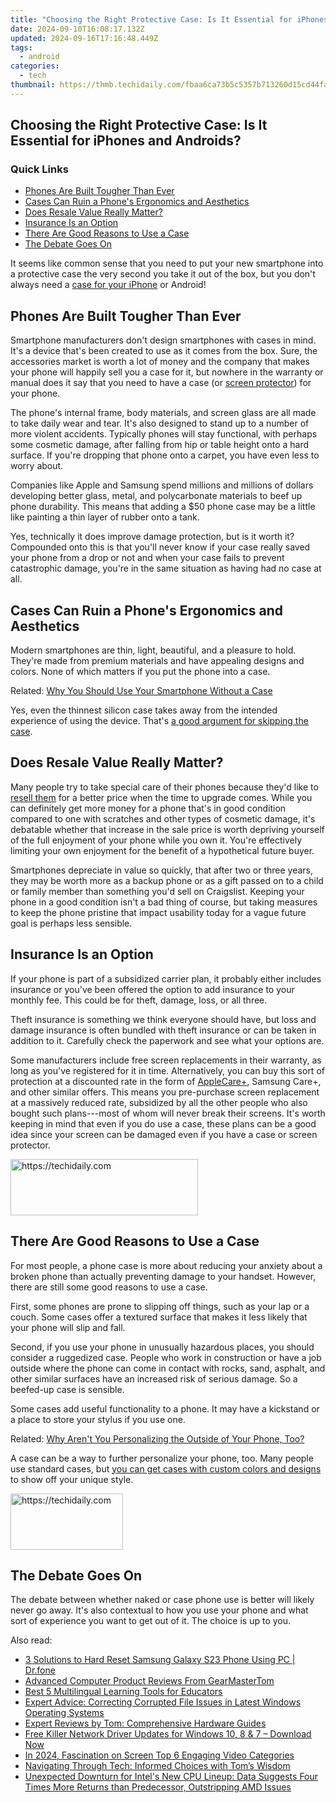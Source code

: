 ```yaml
---
title: "Choosing the Right Protective Case: Is It Essential for iPhones and Androids?"
date: 2024-09-10T16:08:17.132Z
updated: 2024-09-16T17:16:48.449Z
tags:
  - android
categories:
  - tech
thumbnail: https://thmb.techidaily.com/fbaa6ca73b5c5357b713260d15cd44fa4ef0636a4d72497c27eefd9717a1c743.jpg
---
```


## Choosing the Right Protective Case: Is It Essential for iPhones and Androids?

### Quick Links

* [Phones Are Built Tougher Than Ever](https://article-tips.techidaily.com/updated-classic-captures-portraiture-on-the-xiphone/)
* [Cases Can Ruin a Phone's Ergonomics and Aesthetics](https://location-social.techidaily.com/proven-ways-in-how-to-hide-location-on-life360-for-vivo-y77t-drfone-by-drfone-virtual-android/)
* [Does Resale Value Really Matter?](https://extra-information.techidaily.com/new-blithe-clip-recorder-appraisal/)
* [Insurance Is an Option](https://some-knowledge.techidaily.com/2024-approved-free-speech-analysis-and-command-execution/)
* [There Are Good Reasons to Use a Case](https://phone-solutions.techidaily.com/complete-guide-for-recovering-video-files-on-realme-narzo-n53-by-fonelab-android-recover-video/)
* [The Debate Goes On](https://youtube-stream.techidaily.com/in-2024-unbox-the-joy-of-9-premium-complete-christmas-movies-for-free/)

 It seems like common sense that you need to put your new smartphone into a protective case the very second you take it out of the box, but you don't always need a [case for your iPhone](https://tiktok-video-recordings.techidaily.com/2024-approved-bringing-anime-characters-to-life-jujutsu-kaisen-for-tiktok/) or Android!

##  Phones Are Built Tougher Than Ever

 Smartphone manufacturers don't design smartphones with cases in mind. It's a device that's been created to use as it comes from the box. Sure, the accessories market is worth a lot of money and the company that makes your phone will happily sell you a case for it, but nowhere in the warranty or manual does it say that you need to have a case (or [screen protector](https://www.reviewgeek.com/24991/you-probably-dont-really-need-a-screen-protector/)) for your phone.

 The phone's internal frame, body materials, and screen glass are all made to take daily wear and tear. It's also designed to stand up to a number of more violent accidents. Typically phones will stay functional, with perhaps some cosmetic damage, after falling from hip or table height onto a hard surface. If you're dropping that phone onto a carpet, you have even less to worry about.

 Companies like Apple and Samsung spend millions and millions of dollars developing better glass, metal, and polycarbonate materials to beef up phone durability. This means that adding a $50 phone case may be a little like painting a thin layer of rubber onto a tank.

 Yes, technically it does improve damage protection, but is it worth it? Compounded onto this is that you'll never know if your case really saved your phone from a drop or not and when your case fails to prevent catastrophic damage, you're in the same situation as having had no case at all.

##  Cases Can Ruin a Phone's Ergonomics and Aesthetics

 Modern smartphones are thin, light, beautiful, and a pleasure to hold. They're made from premium materials and have appealing designs and colors. None of which matters if you put the phone into a case.

Related: [Why You Should Use Your Smartphone Without a Case](https://fox-glue.techidaily.com/unleashing-the-full-potential-of-game-characters-with-voice-alteration-strategies-free/) 

 Yes, even the thinnest silicon case takes away from the intended experience of using the device. That's [a good argument for skipping the case](https://fox-glue.techidaily.com/unleashing-the-full-potential-of-game-characters-with-voice-alteration-strategies-free/).

##  Does Resale Value Really Matter?

 Many people try to take special care of their phones because they'd like to [resell them](https://sim-unlock.techidaily.com/what-does-enter-puk-code-mean-and-why-did-the-sim-get-puk-blocked-on-oppo-a79-5g-device-by-drfone-android/) for a better price when the time to upgrade comes. While you can definitely get more money for a phone that's in good condition compared to one with scratches and other types of cosmetic damage, it's debatable whether that increase in the sale price is worth depriving yourself of the full enjoyment of your phone while you own it. You're effectively limiting your own enjoyment for the benefit of a hypothetical future buyer.

 Smartphones depreciate in value so quickly, that after two or three years, they may be worth more as a backup phone or as a gift passed on to a child or family member than something you'd sell on Craigslist. Keeping your phone in a good condition isn't a bad thing of course, but taking measures to keep the phone pristine that impact usability today for a vague future goal is perhaps less sensible.

##  Insurance Is an Option

 If your phone is part of a subsidized carrier plan, it probably either includes insurance or you've been offered the option to add insurance to your monthly fee. This could be for theft, damage, loss, or all three.

 Theft insurance is something we think everyone should have, but loss and damage insurance is often bundled with theft insurance or can be taken in addition to it. Carefully check the paperwork and see what your options are.

 Some manufacturers include free screen replacements in their warranty, as long as you've registered for it in time. Alternatively, you can buy this sort of protection at a discounted rate in the form of [AppleCare+](https://instagram-clips.techidaily.com/new-in-2024-intellectual-property-guidelines-for-instahits/), Samsung Care+, and other similar offers. This means you pre-purchase screen replacement at a massively reduced rate, subsidized by all the other people who also bought such plans---most of whom will never break their screens. It's worth keeping in mind that even if you do use a case, these plans can be a good idea since your screen can be damaged even if you have a case or screen protector.

<!-- affiliate ads begin -->
<a href="https://united.elfm.net/c/5597632/2139557/4704" target="_top" id="2139557">
  <img src="//a.impactradius-go.com/display-ad/4704-2139557" border="0" alt="https://techidaily.com" width="300" height="90"/>
</a>
<img height="0" width="0" src="https://united.elfm.net/i/5597632/2139557/4704" style="position:absolute;visibility:hidden;" border="0" />
<!-- affiliate ads end -->

##  There Are Good Reasons to Use a Case

 For most people, a phone case is more about reducing your anxiety about a broken phone than actually preventing damage to your handset. However, there are still some good reasons to use a case.

 First, some phones are prone to slipping off things, such as your lap or a couch. Some cases offer a textured surface that makes it less likely that your phone will slip and fall.

 Second, if you use your phone in unusually hazardous places, you should consider a ruggedized case. People who work in construction or have a job outside where the phone can come in contact with rocks, sand, asphalt, and other similar surfaces have an increased risk of serious damage. So a beefed-up case is sensible.

 Some cases add useful functionality to a phone. It may have a kickstand or a place to store your stylus if you use one.

Related: [Why Aren't You Personalizing the Outside of Your Phone, Too?](https://facebook-clips.techidaily.com/updated-2024-approved-12-essential-websites-for-stunning-fb-profile-pictures/) 

 A case can be a way to further personalize your phone, too. Many people use standard cases, but [you can get cases with custom colors and designs](https://facebook-clips.techidaily.com/updated-2024-approved-12-essential-websites-for-stunning-fb-profile-pictures/) to show off your unique style.

<!-- affiliate ads begin -->
<a href="https://25home.pxf.io/c/5597632/2123470/16836" target="_top" id="2123470">
  <img src="//a.impactradius-go.com/display-ad/16836-2123470" border="0" alt="https://techidaily.com" width="180" height="90"/>
</a>
<img height="0" width="0" src="https://25home.pxf.io/i/5597632/2123470/16836" style="position:absolute;visibility:hidden;" border="0" />
<!-- affiliate ads end -->

##  The Debate Goes On

 The debate between whether naked or case phone use is better will likely never go away. It's also contextual to how you use your phone and what sort of experience you want to get out of it. The choice is up to you.

<ins class="adsbygoogle"
     style="display:block"
     data-ad-format="autorelaxed"
     data-ad-client="ca-pub-7571918770474297"
     data-ad-slot="1223367746"></ins>

<ins class="adsbygoogle"
     style="display:block"
     data-ad-client="ca-pub-7571918770474297"
     data-ad-slot="8358498916"
     data-ad-format="auto"
     data-full-width-responsive="true"></ins>

<span class="atpl-alsoreadstyle">Also read:</span>
<div><ul>
<li><a href="https://phone-solutions.techidaily.com/3-solutions-to-hard-reset-samsung-galaxy-s23-phone-using-pc-drfone-by-drfone-reset-android-reset-android/"><u>3 Solutions to Hard Reset Samsung Galaxy S23 Phone Using PC | Dr.fone</u></a></li>
<li><a href="https://hardware-tips.techidaily.com/advanced-computer-product-reviews-from-gearmastertom/"><u>Advanced Computer Product Reviews From GearMasterTom</u></a></li>
<li><a href="https://mondly-stories.techidaily.com/best-5-multilingual-learning-tools-for-educators/"><u>Best 5 Multilingual Learning Tools for Educators</u></a></li>
<li><a href="https://common-error.techidaily.com/expert-advice-correcting-corrupted-file-issues-in-latest-windows-operating-systems/"><u>Expert Advice: Correcting Corrupted File Issues in Latest Windows Operating Systems</u></a></li>
<li><a href="https://hardware-tips.techidaily.com/expert-reviews-by-tom-comprehensive-hardware-guides/"><u>Expert Reviews by Tom: Comprehensive Hardware Guides</u></a></li>
<li><a href="https://win-dash.techidaily.com/1722970836451-free-killer-network-driver-updates-for-windows-10-8-and-7-download-now/"><u>Free Killer Network Driver Updates for Windows 10, 8 & 7 – Download Now</u></a></li>
<li><a href="https://some-knowledge.techidaily.com/in-2024-fascination-on-screen-top-6-engaging-video-categories/"><u>In 2024, Fascination on Screen Top 6 Engaging Video Categories</u></a></li>
<li><a href="https://hardware-tips.techidaily.com/navigating-through-tech-informed-choices-with-toms-wisdom/"><u>Navigating Through Tech: Informed Choices with Tom’s Wisdom</u></a></li>
<li><a href="https://hardware-tips.techidaily.com/unexpected-downturn-for-intels-new-cpu-lineup-data-suggests-four-times-more-returns-than-predecessor-outstripping-amd-issues/"><u>Unexpected Downturn for Intel's New CPU Lineup: Data Suggests Four Times More Returns than Predecessor, Outstripping AMD Issues</u></a></li>
</ul></div>

